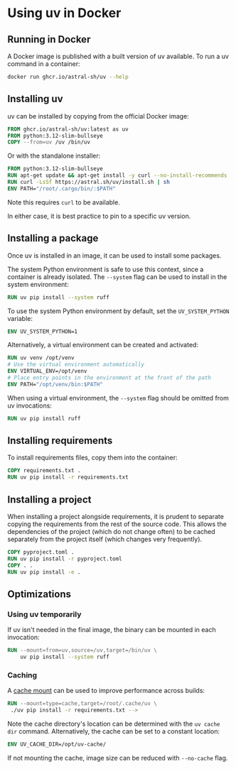 # Using uv in Docker

## Running in Docker

A Docker image is published with a built version of uv available. To run a uv command in a container:

```bash
docker run ghcr.io/astral-sh/uv --help
```

## Installing uv

uv can be installed by copying from the official Docker image:

```dockerfile
FROM ghcr.io/astral-sh/uv:latest as uv
FROM python:3.12-slim-bullseye
COPY --from=uv /uv /bin/uv
```

Or with the standalone installer:

```dockerfile
FROM python:3.12-slim-bullseye
RUN apt-get update && apt-get install -y curl --no-install-recommends
RUN curl -LsSf https://astral.sh/uv/install.sh | sh
ENV PATH="/root/.cargo/bin/:$PATH"
```

Note this requires `curl` to be available.

In either case, it is best practice to pin to a specific uv version.

## Installing a package

Once uv is installed in an image, it can be used to install some packages.

The system Python environment is safe to use this context, since a container is already isolated. The `--system` flag can be used to install in the system environment:

```dockerfile
RUN uv pip install --system ruff
```

To use the system Python environment by default, set the `UV_SYSTEM_PYTHON` variable:

```dockerfile
ENV UV_SYSTEM_PYTHON=1
```

Alternatively, a virtual environment can be created and activated:

```dockerfile
RUN uv venv /opt/venv
# Use the virtual environment automatically
ENV VIRTUAL_ENV=/opt/venv
# Place entry points in the environment at the front of the path
ENV PATH="/opt/venv/bin:$PATH"
```

When using a virtual environment, the `--system` flag should be omitted from uv invocations:

```dockerfile
RUN uv pip install ruff
```

## Installing requirements

To install requirements files, copy them into the container:

```dockerfile
COPY requirements.txt .
RUN uv pip install -r requirements.txt
```

## Installing a project

When installing a project alongside requirements, it is prudent to separate copying the requirements from the rest of the source code. This allows the dependencies of the project (which do not change often) to be cached separately from the project itself (which changes very frequently).

```dockerfile
COPY pyproject.toml .
RUN uv pip install -r pyproject.toml
COPY . .
RUN uv pip install -e .
```

## Optimizations

### Using uv temporarily

If uv isn't needed in the final image, the binary can be mounted in each invocation:

```dockerfile
RUN --mount=from=uv,source=/uv,target=/bin/uv \
    uv pip install --system ruff
```

### Caching

A [cache mount](https://docs.docker.com/build/guide/mounts/#add-a-cache-mount) can be used to improve performance across builds:

```dockerfile
RUN --mount=type=cache,target=/root/.cache/uv \
 ./uv pip install -r requirements.txt -->
```

Note the cache directory's location can be determined with the `uv cache dir` command.
Alternatively, the cache can be set to a constant location:

```dockerfile
ENV UV_CACHE_DIR=/opt/uv-cache/
```

If not mounting the cache, image size can be reduced with `--no-cache` flag.
